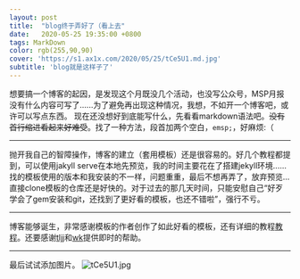 ```yaml
---
layout: post
title:  "blog终于弄好了（看上去"
date:   2020-05-25 19:35:00 +0800
tags: MarkDown 
color: rgb(255,90,90)
cover: 'https://s1.ax1x.com/2020/05/25/tCe5U1.md.jpg'
subtitle: 'blog就是这样子了'
---
```


想要搞一个博客的起因，是发现这个月既没几个活动，也没写公众号，MSP月报没有什么内容可写了......为了避免再出现这种情况，我想，不如开一个博客吧，或许可以写点东西。
现在还没想好到底能写什么，先看看markdown语法吧。~~没有首行缩进看起来好难受~~。找了一种方法，段首加两个空白，`emsp;`，好麻烦:（
***
抛开我自己的智障操作，博客的建立（套用模板）还是很容易的。好几个教程都提到，可以使用jakyll serve在本地先预览，我的时间主要花在了搭建jekyll环境......找的模板使用的版本和我安装的不一样，问题重重，最后不想再弄了，放弃预览...直接clone模板的仓库还是好快的。对于过去的那几天时间，只能安慰自己“好歹学会了gem安装和git，还找到了更好看的模板，也还不错啦”，强行不亏。
***
博客能够诞生，非常感谢模板的作者创作了如此好看的模板，还有详细的教程[教程](https://github.com/xukimseven/HardCandy-Jekyll "模板和教程")。还要感谢[tljj](https://github.com/Luosuu )和[wk](https://github.com/nexustar)提供即时的帮助。
***
最后试试添加图片。
![tCe5U1.jpg](https://s1.ax1x.com/2020/05/25/tCe5U1.jpg)

